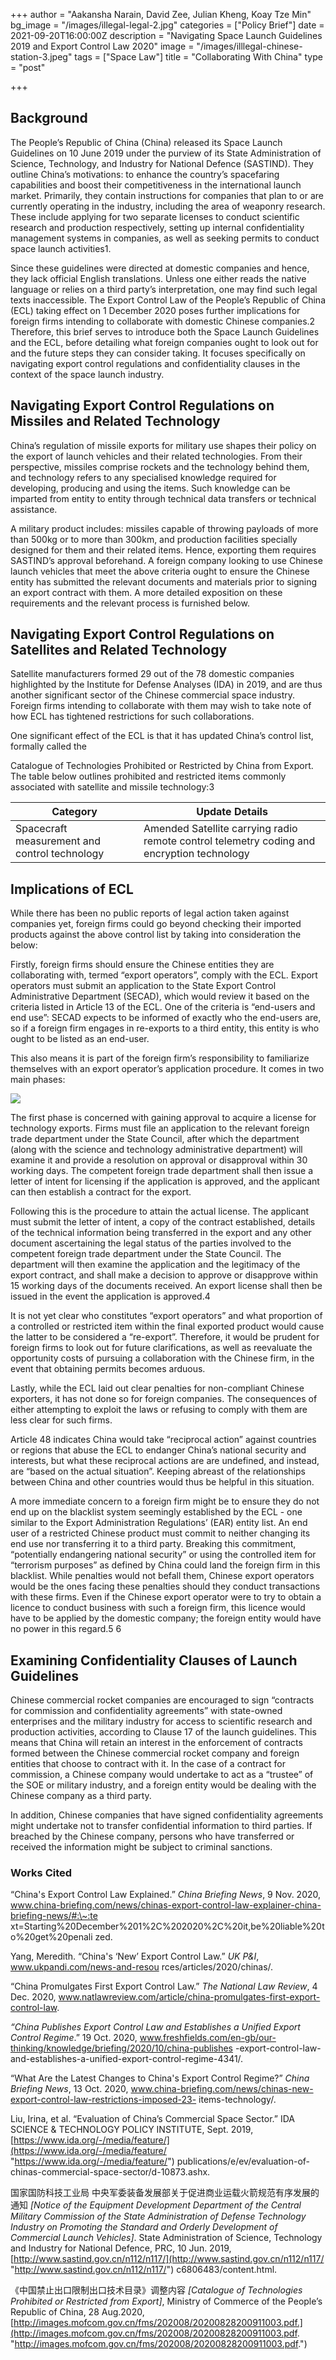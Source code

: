 +++
author = "Aakansha Narain, David Zee, Julian Kheng, Koay Tze Min"
bg_image = "/images/illegal-legal-2.jpg"
categories = ["Policy Brief"]
date = 2021-09-20T16:00:00Z
description = "Navigating Space Launch Guidelines 2019 and Export Control Law 2020"
image = "/images/illlegal-chinese-station-3.jpeg"
tags = ["Space Law"]
title = "Collaborating With China"
type = "post"

+++
## Background

The People’s Republic of China (China) released its Space Launch Guidelines on 10 June 2019 under the purview of its State Administration of Science, Technology, and Industry for National Defence (SASTIND). They outline China’s motivations: to enhance the country’s spacefaring capabilities and boost their competitiveness in the international launch market. Primarily, they contain instructions for companies that plan to or are currently operating in the industry, including the area of weaponry research. These include applying for two separate licenses to conduct scientific research and production respectively, setting up internal confidentiality management systems in companies, as well as seeking permits to conduct space launch activities1.

Since these guidelines were directed at domestic companies and hence, they lack official English translations. Unless one either reads the native language or relies on a third party’s interpretation, one may find such legal texts inaccessible. The Export Control Law of the People’s Republic of China (ECL) taking effect on 1 December 2020 poses further implications for foreign firms intending to collaborate with domestic Chinese companies.2 Therefore, this brief serves to introduce both the Space Launch Guidelines and the ECL, before detailing what foreign companies ought to look out for and the future steps they can consider taking. It focuses specifically on navigating export control regulations and confidentiality clauses in the context of the space launch industry.

## Navigating Export Control Regulations on Missiles and Related Technology

China’s regulation of missile exports for military use shapes their policy on the export of launch vehicles and their related technologies. From their perspective, missiles comprise rockets and the technology behind them, and technology refers to any specialised knowledge required for developing, producing and using the items. Such knowledge can be imparted from entity to entity through technical data transfers or technical assistance.

A military product includes: missiles capable of throwing payloads of more than 500kg or to more than 300km, and production facilities specially designed for them and their related items. Hence, exporting them requires SASTIND’s approval beforehand. A foreign company looking to use Chinese launch vehicles that meet the above criteria ought to ensure the Chinese entity has submitted the relevant documents and materials prior to signing an export contract with them. A more detailed exposition on these requirements and the relevant process is furnished below.

## Navigating Export Control Regulations on Satellites and Related Technology

Satellite manufacturers formed 29 out of the 78 domestic companies highlighted by the Institute for Defense Analyses (IDA) in 2019, and are thus another significant sector of the Chinese commercial space industry. Foreign firms intending to collaborate with them may wish to take note of how ECL has tightened restrictions for such collaborations.

One significant effect of the ECL is that it has updated China’s control list, formally called the

Catalogue of Technologies Prohibited or Restricted by China from Export. The table below outlines prohibited and restricted items commonly associated with satellite and missile technology:3

| Category | Update Details |
| --- | --- |
| Spacecraft measurement and control technology | Amended Satellite carrying radio remote control telemetry coding and encryption technology |

## Implications of ECL

While there has been no public reports of legal action taken against companies yet, foreign firms could go beyond checking their imported products against the above control list by taking into consideration the below:

Firstly, foreign firms should ensure the Chinese entities they are collaborating with, termed “export operators”, comply with the ECL. Export operators must submit an application to the State Export Control Administrative Department (SECAD), which would review it based on the criteria listed in Article 13 of the ECL. One of the criteria is “end-users and end use”: SECAD expects to be informed of exactly who the end-users are, so if a foreign firm engages in re-exports to a third entity, this entity is who ought to be listed as an end-user.

This also means it is part of the foreign firm’s responsibility to familiarize themselves with an export operator’s application procedure. It comes in two main phases:

![](/images/brief-flowchart.png)

The first phase is concerned with gaining approval to acquire a license for technology exports. Firms must file an application to the relevant foreign trade department under the State Council, after which the department (along with the science and technology administrative department) will examine it and provide a resolution on approval or disapproval within 30 working days. The competent foreign trade department shall then issue a letter of intent for licensing if the application is approved, and the applicant can then establish a contract for the export.

Following this is the procedure to attain the actual license. The applicant must submit the letter of intent, a copy of the contract established, details of the technical information being transferred in the export and any other document ascertaining the legal status of the parties involved to the competent foreign trade department under the State Council. The department will then examine the application and the legitimacy of the export contract, and shall make a decision to approve or disapprove within 15 working days of the documents received. An export license shall then be issued in the event the application is approved.4

It is not yet clear who constitutes “export operators” and what proportion of a controlled or restricted item within the final exported product would cause the latter to be considered a “re-export”. Therefore, it would be prudent for foreign firms to look out for future clarifications, as well as reevaluate the opportunity costs of pursuing a collaboration with the Chinese firm, in the event that obtaining permits becomes arduous.

Lastly, while the ECL laid out clear penalties for non-compliant Chinese exporters, it has not done so for foreign companies. The consequences of either attempting to exploit the laws or refusing to comply with them are less clear for such firms.

Article 48 indicates China would take “reciprocal action” against countries or regions that abuse the ECL to endanger China’s national security and interests, but what these reciprocal actions are are undefined, and instead, are “based on the actual situation”. Keeping abreast of the relationships between China and other countries would thus be helpful in this situation.

A more immediate concern to a foreign firm might be to ensure they do not end up on the blacklist system seemingly established by the ECL - one similar to the Export Administration Regulations’ (EAR) entity list. An end user of a restricted Chinese product must commit to neither changing its end use nor transferring it to a third party. Breaking this commitment, “potentially endangering national security” or using the controlled item for “terrorism purposes” as defined by China could land the foreign firm in this blacklist. While penalties would not befall them, Chinese export operators would be the ones facing these penalties should they conduct transactions with these firms. Even if the Chinese export operator were to try to obtain a licence to conduct business with such a foreign firm, this licence would have to be applied by the domestic company; the foreign entity would have no power in this regard.5 6

## Examining Confidentiality Clauses of Launch Guidelines

Chinese commercial rocket companies are encouraged to sign “contracts for commission and confidentiality agreements” with state-owned enterprises and the military industry for access to scientific research and production activities, according to Clause 17 of the launch guidelines. This means that China will retain an interest in the enforcement of contracts formed between the Chinese commercial rocket company and foreign entities that choose to contract with it. In the case of a contract for commission, a Chinese company would undertake to act as a “trustee” of the SOE or military industry, and a foreign entity would be dealing with the Chinese company as a third party.

In addition, Chinese companies that have signed confidentiality agreements might undertake not to transfer confidential information to third parties. If breached by the Chinese company, persons who have transferred or received the information might be subject to criminal sanctions.

### Works Cited

“China's Export Control Law Explained.” _China Briefing News_, 9 Nov. 2020, www.china-briefing.com/news/chinas-export-control-law-explainer-china-briefing-news/#:\~:te xt=Starting%20December%201%2C%202020%2C%20it,be%20liable%20to%20get%20penali zed.

Yang, Meredith. “China's ‘New’ Export Control Law.” _UK P&I_, www.ukpandi.com/news-and-resou rces/articles/2020/chinas/.

“China Promulgates First Export Control Law.” _The National Law Review_, 4 Dec. 2020, www.natlawreview.com/article/china-promulgates-first-export-control-law.

_“China Publishes Export Control Law and Establishes a Unified Export Control Regime_.” 19 Oct. 2020, www.freshfields.com/en-gb/our-thinking/knowledge/briefing/2020/10/china-publishes -export-control-law-and-establishes-a-unified-export-control-regime-4341/.

“What Are the Latest Changes to China's Export Control Regime?” _China Briefing News_, 13 Oct. 2020, www.china-briefing.com/news/chinas-new-export-control-law-restrictions-imposed-23- items-technology/.

Liu, Irina, et al. “Evaluation of China’s Commercial Space Sector.” IDA SCIENCE & TECHNOLOGY POLICY INSTITUTE, Sept. 2019, [https://www.ida.org/-/media/feature/](https://www.ida.org/-/media/feature/ "https://www.ida.org/-/media/feature/") publications/e/ev/evaluation-of-chinas-commercial-space-sector/d-10873.ashx.

国家国防科技工业局 中央军委装备发展部关于促进商业运载火箭规范有序发展的通知 _\[Notice of the Equipment Development Department of the Central Military Commission of the State Administration of Defense Technology Industry on Promoting the Standard and Orderly Development of Commercial Launch Vehicles\]_. State Administration of Science, Technology and Industry for National Defence, PRC, 10 Jun. 2019, [http://www.sastind.gov.cn/n112/n117/](http://www.sastind.gov.cn/n112/n117/ "http://www.sastind.gov.cn/n112/n117/") c6806483/content.html.

《中国禁止出口限制出口技术目录》调整内容 _\[Catalogue of Technologies Prohibited or Restricted from Export\]_, Ministry of Commerce of the People’s Republic of China, 28 Aug.2020,[http://images.mofcom.gov.cn/fms/202008/20200828200911003.pdf.](http://images.mofcom.gov.cn/fms/202008/20200828200911003.pdf. "http://images.mofcom.gov.cn/fms/202008/20200828200911003.pdf.")